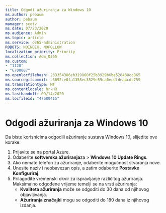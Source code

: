 ```yaml
---
title: Odgodi ažuriranja za Windows 10
ms.author: pebaum
author: pebaum
manager: scotv
ms.date: 07/23/2020
ms.audience: Admin
ms.topic: article
ms.service: o365-administration
ROBOTS: NOINDEX, NOFOLLOW
localization_priority: Priority
ms.collection: Adm_O365
ms.custom:
- "1128"
- "6700007"
ms.openlocfilehash: 233354386eb319860f25b3929b6be528438cc865
ms.sourcegitcommit: c6692ce0fa1358ec3529e59ca0ecdfdea4cdc759
ms.translationtype: MT
ms.contentlocale: hr-HR
ms.lasthandoff: 09/14/2020
ms.locfileid: "47680415"
---
```

# <a name="defer-windows-10-updates"></a>Odgodi ažuriranja za Windows 10

Da biste korisnicima odgodili ažuriranje sustava Windows 10, slijedite ove korake:

1. Prijavite se na portal Azure.
2. Odaberite **softverska ažuriranja**za   >   **Windows 10 Update Rings**.
3. Ako nemate telefon za ažuriranje, odaberite mogućnost stvaranja nove.
4. Unesite naziv i neobavezan opis, a zatim odaberite  **Postavke Konfiguriraj**.
5. Prilagodite vremenski okvir za ispravljanje različitog ažuriranja. Maksimalno odgođene vrijeme temelji se na vrsti ažuriranja:
    - **Kvaliteta ažuriranja**  može se odgoditi do 30 dana od njihovog objavljivanja.
    - **Ažuriranja značajki**  mogu se odgoditi do 180 dana iz njihovog izdanja.
